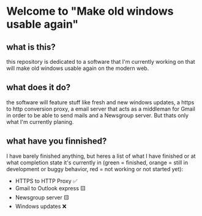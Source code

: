 # Welcome to "Make old windows usable again"

## what is this?
this repository is dedicated to a software that I'm currently working on that will make old windows usable again on the modern web.

## what does it do?
the software will feature stuff like fresh and new windows updates, a https to http conversion proxy, a email server that acts as a middleman for Gmail in order to be able to send mails and a Newsgroup server. But thats only what I'm currently planing.

## what have you finnished?
I have barely finished anything, but heres a list of what I have finished or at what completion state it's currently in (green = finished, orange = still in development or buggy behavior, red = not working or not started yet):
- HTTPS to HTTP Proxy ✅
- Gmail to Outlook express 🟨
- Newsgroup server 🟨
- Windows updates ❌
